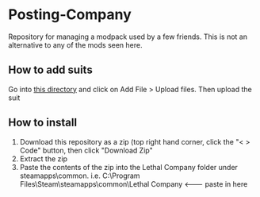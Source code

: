 # Posting-Company
Repository for managing a modpack used by a few friends. This is not an alternative to any of the mods seen here.

## How to add suits
Go into [this directory](https://github.com/sreegs-ahuj9/Posting-Company/tree/main/BepInEx/plugins/moresuits) and click on Add File > Upload files. Then upload the suit

## How to install

1. Download this repository as a zip (top right hand corner, click the "< > Code" button, then click "Download Zip"
2. Extract the zip
3. Paste the contents of the zip into the Lethal Company folder under steamapps\common.
i.e. C:\Program Files\Steam\steamapps\common\Lethal Company <--- paste in here
